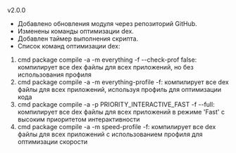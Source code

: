 v2.0.0
- Добавлено обновления модуля через репозиторий GitHub.
- Изменены команды оптимизации dex.
- Добавлен таймер выполнения скрипта.
- Список команд оптимизации dex:
1. cmd package compile -a -m everything -f --check-prof false: компилирует все dex файлы для всех приложений, но без использования профиля
2. cmd package compile -a -m everything-profile -f: компилирует все dex файлы для всех приложений, используя профиль для оптимизации кода
3. cmd package compile -a -p PRIORITY_INTERACTIVE_FAST -f --full: компилирует все dex файлы для всех приложений в режиме 'Fast' с высоким приоритетом интерактивности
4. cmd package compile -a -m speed-profile -f: компилирует все dex файлы для всех приложений с использованием профиля для оптимизации скорости
